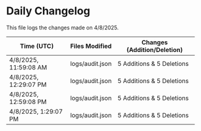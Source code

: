 # Daily Changelog

This file logs the changes made on 4/8/2025.

| Time (UTC)             | Files Modified                    | Changes (Addition/Deletion) |
|------------------------|-----------------------------------|-----------------------------|
| 4/8/2025, 11:59:08 AM | logs/audit.json | 5 Additions & 5 Deletions |
| 4/8/2025, 12:29:07 PM | logs/audit.json | 5 Additions & 5 Deletions|
| 4/8/2025, 12:59:08 PM | logs/audit.json | 5 Additions & 5 Deletions|
| 4/8/2025, 1:29:07 PM | logs/audit.json | 5 Additions & 5 Deletions|
